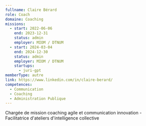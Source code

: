 ```yaml
---
fullname: Claire Bérard
role: Coach
domaine: Coaching
missions:
  - start: 2022-06-06
    end: 2023-12-31
    status: admin
    employer: MIOM / DTNUM
  - start: 2024-03-04
    end: 2024-12-30
    status: admin
    employer: MIOM / DTNUM
    startups:
      - juri-gpt
memberType: autre
link: https://www.linkedin.com/in/claire-berard/
competences:
  - Communication
  - Coaching
  - Administration Publique
---
```

Chargée de mission coaching agile et communication innovation - Facilitatrice d'ateliers d'intelligence collective